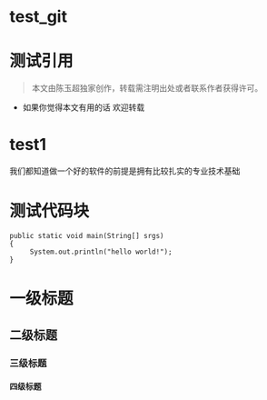 # test_git
# 测试引用
> 本文由陈玉超独家创作，转载需注明出处或者联系作者获得许可。
* 如果你觉得本文有用的话 欢迎转载

# test1
我们都知道做一个好的软件的前提是拥有比较扎实的专业技术基础

# 测试代码块
```
public static void main(String[] srgs)
{
     System.out.println("hello world!");
}
```

# 一级标题
## 二级标题
### 三级标题
#### 四级标题
